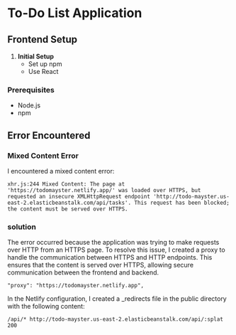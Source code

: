 # To-Do List Application
## Frontend Setup

1. **Initial Setup**
   - Set up npm
   - Use React

### Prerequisites

- Node.js
- npm

## Error Encountered

### Mixed Content Error

I encountered a mixed content error:
```plain
xhr.js:244 Mixed Content: The page at 'https://todomayster.netlify.app/' was loaded over HTTPS, but requested an insecure XMLHttpRequest endpoint 'http://todo-mayster.us-east-2.elasticbeanstalk.com/api/tasks'. This request has been blocked; the content must be served over HTTPS.
```

### solution
The error occurred because the application was trying to make requests over HTTP from an HTTPS page. To resolve this issue, I created a proxy to handle the communication between HTTPS and HTTP endpoints. This ensures that the content is served over HTTPS, allowing secure communication between the frontend and backend.
```plain
"proxy": "https://todomayster.netlify.app",
```
In the Netlify configuration, I created a _redirects file in the public directory with the following content:
```plain
/api/* http://todo-mayster.us-east-2.elasticbeanstalk.com/api/:splat 200
```
